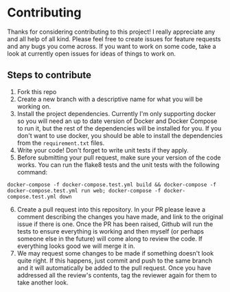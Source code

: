 # Contributing

Thanks for considering contributing to this project! I really appreciate any and all help of all kind. Please feel free to create issues for feature requests and any bugs you come across. If you want to work on some code, take a look at currently open issues for ideas of things to work on.

## Steps to contribute
1. Fork this repo
2. Create a new branch with a descriptive name for what you will be working on.
3. Install the project dependencies. Currently I'm only supporting docker so you will need an up to date version of Docker and Docker Compose to run it, but the rest of the dependencies will be installed for you. If you don't want to use docker, you should be able to install the dependencies from the `requirement.txt` files.
4. Write your code! Don't forget to write unit tests if they apply.
5. Before submitting your pull request, make sure your version of the code works. You can run the flake8 tests and the unit tests with the following command:
```
docker-compose -f docker-compose.test.yml build && docker-compose -f docker-compose.test.yml run web; docker-compose -f docker-compose.test.yml down
```
6. Create a pull request into this repository. In your PR please leave a comment describing the changes you have made, and link to the original issue if there is one. Once the PR has been raised, Github will run the tests to ensure everything is working and then myself (or perhaps someone else in the future) will come along to review the code. If everything looks good we will merge it in.
7. We may request some changes to be made if something doesn't look quite right. If this happens, just commit and push to the same branch and it will automatically be added to the pull request. Once you have addressed all the review's contents, tag the reviewer again for them to take another look.
